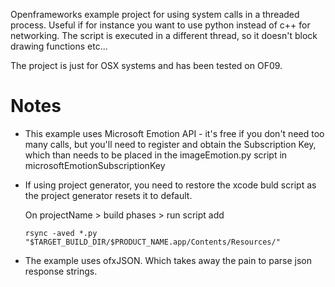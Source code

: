 Openframeworks example project for using system calls in a threaded process. Useful if for instance you want to use python instead of c++ for networking. The script is executed in a different thread, so it doesn't block drawing functions etc...

The project is just for OSX systems and has been tested on OF09.

# Notes
- This example uses Microsoft Emotion API - it's free if you don't need too many calls, but you'll need to register and obtain the Subscription Key, which than needs to be placed in the imageEmotion.py script in microsoftEmotionSubscriptionKey

- If using project generator, you need to restore the xcode buld script as the project generator resets it to default.

  On projectName > build phases > run script add
  ```
  rsync -aved *.py "$TARGET_BUILD_DIR/$PRODUCT_NAME.app/Contents/Resources/"

  ```

- The example uses ofxJSON. Which takes away the pain to parse json response strings.
